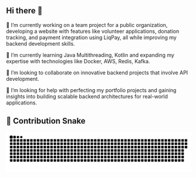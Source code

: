 ## Hi there 👋

🔭 I’m currently working on a team project for a public organization, developing a website with features like volunteer applications, donation tracking, and payment integration using LiqPay, all while improving my backend development skills.

🌱 I’m currently learning Java Multithreading, Kotlin and expanding my expertise with technologies like Docker, AWS, Redis, Kafka.

👯 I’m looking to collaborate on innovative backend projects that involve API development.

🤔 I’m looking for help with perfecting my portfolio projects and gaining insights into building scalable backend architectures for real-world applications.

## 🐍 Contribution Snake
![snake gif](https://github.com/ShastkivRuslan/ShastkivRuslan/blob/output/github-snake-dark.svg)


<!--
**ShastkivRuslan/shastkivruslan** is a ✨ _special_ ✨ repository because its `README.md` (this file) appears on your GitHub profile.

Here are some ideas to get you started:

- 🔭 I’m currently working on ...
- 🌱 I’m currently learning ...
- 👯 I’m looking to collaborate on ...
- 🤔 I’m looking for help with ...
- 💬 Ask me about ...
- 📫 How to reach me: ...
- 😄 Pronouns: ...
- ⚡ Fun fact: ...
-->
